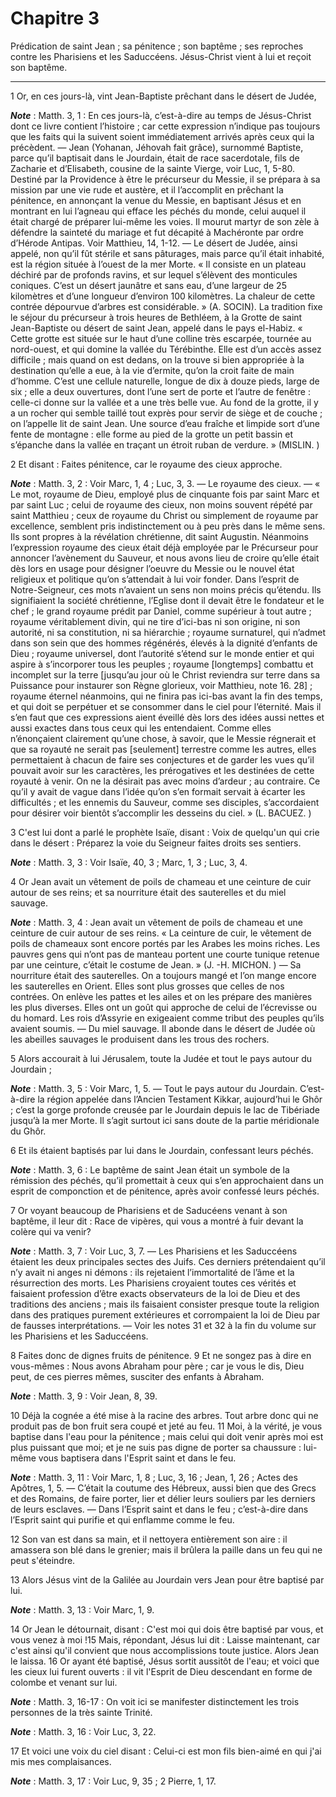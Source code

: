 # Chapitre 3

Prédication de saint Jean ; sa pénitence ; son baptême ; ses reproches contre les Pharisiens et les Saduccéens.
Jésus-Christ vient à lui et reçoit son baptême.

***

1 Or, en ces jours-là, vint Jean-Baptiste prêchant dans le désert de Judée,

***Note*** :  Matth. 3, 1 : En ces jours-là, c’est-à-dire au temps de Jésus-Christ dont ce livre contient l’histoire ; car cette expression n’indique pas toujours que les faits qui la suivent soient immédiatement arrivés après ceux qui la précèdent. ― Jean (Yohanan, Jéhovah fait grâce), surnommé Baptiste, parce qu’il baptisait dans le Jourdain, était de race sacerdotale, fils de Zacharie et d’Elisabeth, cousine de la sainte Vierge, voir Luc, 1, 5-80. Destiné par la Providence à être le précurseur du Messie, il se prépara à sa mission par une vie rude et austère, et il l’accomplit en prêchant la pénitence, en annonçant la venue du Messie, en baptisant Jésus et en montrant en lui l’agneau qui efface les péchés du monde, celui auquel il était chargé de préparer lui-même les voies. Il mourut martyr de son zèle à défendre la sainteté du mariage et fut décapité à Machéronte par ordre d’Hérode Antipas. Voir Matthieu, 14, 1-12. ― Le désert de Judée, ainsi appelé, non qu’il fût stérile et sans pâturages, mais parce qu’il était
inhabité, est la région située à l’ouest de la mer Morte. « Il consiste en un plateau déchiré par de profonds ravins, et sur lequel s’élèvent des monticules coniques. C’est un désert jaunâtre et sans eau, d’une largeur de 25 kilomètres et d’une longueur d’environ 100 kilomètres. La chaleur de cette contrée dépourvue d’arbres est considérable. » (A. SOCIN). La tradition fixe le séjour du précurseur à trois heures de Bethléem, à la Grotte de saint Jean-Baptiste ou désert de saint Jean, appelé dans le pays el-Habiz. « Cette grotte est située sur le haut d’une colline très escarpée, tournée au nord-ouest, et qui domine la vallée du Térébinthe. Elle est d’un accès assez difficile ; mais quand on est dedans, on la trouve si bien appropriée à la destination qu’elle a eue, à la vie d’ermite, qu’on la croit faite de main d’homme. C’est une cellule naturelle, longue de dix à douze pieds, large de six ; elle a deux ouvertures, dont l’une sert de porte et l’autre de fenêtre : celle-ci donne sur la vallée et a une très
belle vue. Au fond de la grotte, il y a un rocher qui semble taillé tout exprès pour servir de siège et de couche ; on l’appelle lit de saint Jean. Une source d’eau fraîche et limpide sort d’une fente de montagne : elle forme au pied de la grotte un petit bassin et s’épanche dans la vallée en traçant un étroit ruban de verdure. » (MISLIN. )

2 Et disant : Faites pénitence, car le royaume des cieux approche.

***Note*** :  Matth. 3, 2 : Voir Marc, 1, 4 ; Luc, 3, 3. ― Le royaume des cieux. ― « Le mot, royaume de Dieu, employé plus de cinquante fois par saint Marc et par saint Luc ; celui de royaume des cieux, non moins souvent répété par saint Matthieu ; ceux de royaume du Christ ou simplement de royaume par excellence, semblent pris indistinctement ou à peu près dans le même sens. Ils sont propres à la révélation chrétienne, dit saint Augustin. Néanmoins l’expression royaume des cieux était déjà employée par le Précurseur pour annoncer l’avènement du Sauveur, et nous avons lieu de croire qu’elle était dès lors en usage pour désigner l’oeuvre du Messie ou le nouvel état religieux et politique qu’on s’attendait à lui voir fonder. Dans l’esprit de Notre-Seigneur, ces mots n’avaient un sens non moins précis qu’étendu. Ils signifiaient la société chrétienne, l’Eglise dont il devait être le fondateur et le chef ; le grand royaume prédit par Daniel, comme supérieur à tout autre ; royaume véritablement divin, qui ne tire d’ici-bas
ni son origine, ni son autorité, ni sa constitution, ni sa hiérarchie ; royaume surnaturel, qui n’admet dans son sein que des hommes régénérés, élevés à la dignité d’enfants de Dieu ; royaume universel, dont l’autorité s’étend sur le monde entier et qui aspire à s’incorporer tous les peuples ; royaume [longtemps] combattu et incomplet sur la terre [jusqu’au jour où le Christ reviendra sur terre dans sa Puissance pour instaurer son Règne glorieux, voir Matthieu, note 16. 28] ; royaume éternel néanmoins, qui ne finira pas ici-bas avant la fin des temps, et qui doit se perpétuer et se consommer dans le ciel pour l’éternité. Mais il s’en faut que ces expressions aient éveillé dès lors des idées aussi nettes et aussi exactes dans tous ceux qui les entendaient. Comme elles n’énonçaient clairement qu’une chose, à savoir, que le Messie régnerait et que sa royauté ne serait pas [seulement] terrestre comme les autres, elles permettaient à chacun de faire ses conjectures et de garder les vues qu’il pouvait avoir sur les
caractères, les prérogatives et les destinées de cette royauté à venir. On ne la désirait pas avec moins d’ardeur ; au contraire. Ce qu’il y avait de vague dans l’idée qu’on s’en formait servait à écarter les difficultés ; et les ennemis du Sauveur, comme ses disciples, s’accordaient pour désirer voir bientôt s’accomplir les desseins du ciel. » (L. BACUEZ. )

3 C'est lui dont a parlé le prophète Isaïe, disant : Voix de quelqu'un qui crie dans le désert : Préparez la voie du Seigneur faites droits ses sentiers.

***Note*** :  Matth. 3, 3 : Voir Isaïe, 40, 3 ; Marc, 1, 3 ; Luc, 3, 4.

4 Or Jean avait un vêtement de poils de chameau et une ceinture de cuir autour de ses reins; et sa nourriture était des sauterelles et du miel sauvage.

***Note*** :  Matth. 3, 4 : Jean avait un vêtement de poils de chameau et une ceinture de cuir autour de ses reins. « La ceinture de cuir, le vêtement de poils de chameaux sont encore portés par les Arabes les moins riches. Les pauvres gens qui n’ont pas de manteau portent une courte tunique retenue par une ceinture, c’était le costume de Jean. » (J. -H. MICHON. ) ― Sa nourriture était des sauterelles. On a toujours mangé et l’on mange encore les sauterelles en Orient. Elles sont plus grosses que celles de nos contrées. On enlève les pattes et les ailes et on les prépare des manières les plus diverses. Elles ont un goût qui approche de celui de l’écrevisse ou du homard. Les rois d’Assyrie en exigeaient comme tribut des peuples qu’ils avaient soumis. ― Du miel sauvage. Il abonde dans le désert de Judée où les abeilles sauvages le produisent dans les trous des rochers.

5 Alors accourait à lui Jérusalem, toute la Judée et tout le pays autour du Jourdain ;

***Note*** :  Matth. 3, 5 : Voir Marc, 1, 5. ― Tout le pays autour du Jourdain. C’est-à-dire la région appelée dans l’Ancien Testament Kikkar, aujourd’hui le Ghôr ; c’est la gorge profonde creusée par le Jourdain depuis le lac de Tibériade jusqu’à la mer Morte. Il s’agit surtout ici sans doute de la partie méridionale du Ghôr.

6 Et ils étaient baptisés par lui dans le Jourdain, confessant leurs péchés.

***Note*** :  Matth. 3, 6 : Le baptême de saint Jean était un symbole de la rémission des péchés, qu’il promettait à ceux qui s’en approchaient dans un esprit de componction et de pénitence, après avoir confessé leurs péchés.


7 Or voyant beaucoup de Pharisiens et de Saducéens venant à son baptême, il leur dit : Race de vipères, qui vous a montré à fuir devant la colère qui va venir?

***Note*** :  Matth. 3, 7 : Voir Luc, 3, 7. ― Les Pharisiens et les Saduccéens étaient les deux principales sectes des Juifs. Ces derniers prétendaient qu’il n’y avait ni anges ni démons : ils rejetaient l’immortalité de l’âme et la résurrection des morts. Les Pharisiens croyaient toutes ces vérités et faisaient profession d’être exacts observateurs de la loi de Dieu et des traditions des anciens ; mais ils faisaient consister presque toute la religion dans des pratiques purement extérieures et corrompaient la loi de Dieu par de fausses interprétations. ― Voir les notes 31 et 32 à la fin du volume sur les Pharisiens et les Saduccéens.

8 Faites donc de dignes fruits de pénitence. 9 Et ne songez pas à dire en vous-mêmes : Nous avons Abraham pour père ; car je vous le dis, Dieu peut, de ces pierres mêmes, susciter des enfants à Abraham.

***Note*** :  Matth. 3, 9 : Voir Jean, 8, 39.

10 Déjà la cognée a été mise à la racine des arbres. Tout arbre donc qui ne produit pas de bon fruit sera coupé et jeté au feu. 11 Moi, à la vérité, je vous baptise dans l'eau pour la pénitence ; mais celui qui doit venir après moi est plus puissant que moi; et je ne suis pas digne de porter sa chaussure : lui-même vous baptisera dans l'Esprit saint et dans le feu.

***Note*** :  Matth. 3, 11 : Voir Marc, 1, 8 ; Luc, 3, 16 ; Jean, 1, 26 ; Actes des Apôtres, 1, 5. ― C’était la coutume des Hébreux, aussi bien que des Grecs et des Romains, de faire porter, lier et délier leurs souliers par les derniers de leurs esclaves. ― Dans l’Esprit saint et dans le feu ; c’est-à-dire dans l’Esprit saint qui purifie et qui enflamme comme le feu.

12 Son van est dans sa main, et il nettoyera entièrement son aire : il amassera son blé dans le grenier; mais il brûlera la paille dans un feu qui ne peut s'éteindre.


13 Alors Jésus vint de la Galilée au Jourdain vers Jean pour être baptisé par lui.

***Note*** :  Matth. 3, 13 : Voir Marc, 1, 9.

14 Or Jean le détournait, disant : C'est moi qui dois être baptisé par vous, et vous venez à moi !15 Mais, répondant, Jésus lui dit : Laisse maintenant, car c'est ainsi qu'il convient que nous accomplissions toute justice. Alors Jean le laissa. 16 Or ayant été baptisé, Jésus sortit aussitôt de l'eau; et voici que les cieux lui furent ouverts : il vit l'Esprit de Dieu descendant en forme de colombe et venant sur lui.

***Note*** :  Matth. 3, 16-17 : On voit ici se manifester distinctement les trois personnes de la très sainte Trinité.

***Note*** :  Matth. 3, 16 : Voir Luc, 3, 22.

17 Et voici une voix du ciel disant : Celui-ci est mon fils bien-aimé en qui j'ai mis mes complaisances.

***Note*** :  Matth. 3, 17 : Voir Luc, 9, 35 ; 2 Pierre, 1, 17.

